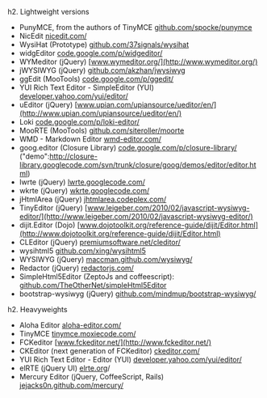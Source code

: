 h2. Lightweight versions

* PunyMCE, from the authors of TinyMCE [github.com/spocke/punymce](http://github.com/spocke/punymce)
* NicEdit [nicedit.com/](http://nicedit.com/)
* WysiHat (Prototype) [github.com/37signals/wysihat](http://github.com/37signals/wysihat)
* widgEditor [code.google.com/p/widgeditor/](http://code.google.com/p/widgeditor/)
* WYMeditor (jQuery) [www.wymeditor.org/](http://www.wymeditor.org/)
* jWYSIWYG (jQuery) [github.com/akzhan/jwysiwyg](https://github.com/akzhan/jwysiwyg)
* ggEdit (MooTools) [code.google.com/p/ggedit/](http://code.google.com/p/ggedit/)
* YUI Rich Text Editor - SimpleEditor (YUI) [developer.yahoo.com/yui/editor/](http://developer.yahoo.com/yui/editor/)
* uEditor (jQuery) [www.upian.com/upiansource/ueditor/en/](http://www.upian.com/upiansource/ueditor/en/)
* Loki [code.google.com/p/loki-editor/](http://code.google.com/p/loki-editor/)
* MooRTE (MooTools) [github.com/siteroller/moorte](http://github.com/siteroller/moorte)
* WMD - Markdown Editor [wmd-editor.com/](http://wmd-editor.com/)
* goog.editor (Closure Library) [code.google.com/p/closure-library/](http://code.google.com/p/closure-library/) ("demo":http://closure-library.googlecode.com/svn/trunk/closure/goog/demos/editor/editor.html)
* lwrte (jQuery) [lwrte.googlecode.com/](http://lwrte.googlecode.com/)
* wkrte (jQuery) [wkrte.googlecode.com/](http://wkrte.googlecode.com/)
* jHtmlArea (jQuery) [jhtmlarea.codeplex.com/](http://jhtmlarea.codeplex.com/)
* TinyEditor (jQuery) [www.leigeber.com/2010/02/javascript-wysiwyg-editor/](http://www.leigeber.com/2010/02/javascript-wysiwyg-editor/)
* dijit.Editor (Dojo) [www.dojotoolkit.org/reference-guide/dijit/Editor.html](http://www.dojotoolkit.org/reference-guide/dijit/Editor.html)
* CLEditor (jQuery) [premiumsoftware.net/cleditor/](http://premiumsoftware.net/cleditor/)
* wysihtml5 [github.com/xing/wysihtml5](https://github.com/xing/wysihtml5)
* WYSIWYG (jQuery) [maccman.github.com/wysiwyg/](http://maccman.github.com/wysiwyg/)
* Redactor (jQuery) [redactorjs.com/](http://redactorjs.com/)
* SimpleHtml5Editor (ZeptoJs and coffeescript): [github.com/TheOtherNet/simpleHtml5Editor](https://github.com/TheOtherNet/simpleHtml5Editor)
* bootstrap-wysiwyg (jQuery) [github.com/mindmup/bootstrap-wysiwyg/](https://github.com/mindmup/bootstrap-wysiwyg/)

h2. Heavyweights

* Aloha Editor [aloha-editor.com/](http://aloha-editor.com/)
* TinyMCE [tinymce.moxiecode.com/](http://tinymce.moxiecode.com/)
* FCKeditor [www.fckeditor.net/](http://www.fckeditor.net/)
* CKEditor (next generation of FCKeditor) [ckeditor.com/](http://ckeditor.com/)
* YUI Rich Text Editor - Editor (YUI) [developer.yahoo.com/yui/editor/](http://developer.yahoo.com/yui/editor/)
* elRTE (jQuery UI) [elrte.org](http://elrte.org)/
* Mercury Editor (jQuery, CoffeeScript, Rails) [jejacks0n.github.com/mercury/](http://jejacks0n.github.com/mercury/)
